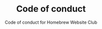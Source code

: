 ---
title: Code of conduct
subtitle: Code of conduct for Homebrew Website Club
layout: layouts/base.njk
---